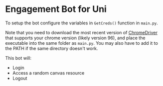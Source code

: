 # Engagement Bot for Uni

To setup the bot configure the variables in `GetCreds()` function in `main.py`.

Note that you need to download the most recent version of [ChromeDriver](https://sites.google.com/chromium.org/driver/) that supports your chrome version (likely version 96), and place the executable into the same folder as `main.py`. You may also have to add it to the PATH if the same directory doesn't work.

This bot will:
- Login
- Access a random canvas resource
- Logout
